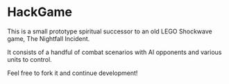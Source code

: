 # HackGame

This is a small prototype spiritual successor to an old LEGO Shockwave game, The Nightfall Incident.

It consists of a handful of combat scenarios with AI opponents and various units to control.

Feel free to fork it and continue development!
